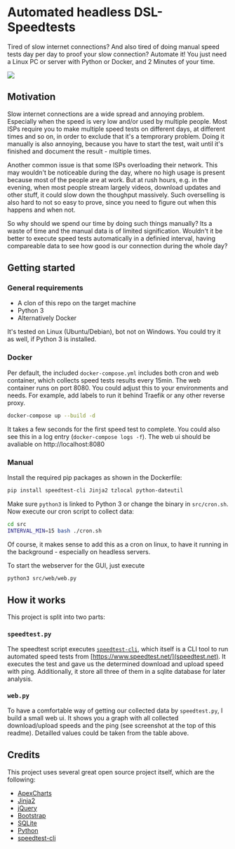 # Automated headless DSL-Speedtests
Tired of slow internet connections? And also tired of doing manual speed tests day per day to proof your slow connection? Automate it! You just need a Linux PC or server with Python or Docker, and 2 Minutes of your time. 

[![](https://u-img.net/img/6277Zo.png)](https://u-img.net/img/6277Zo.png)

## Motivation
Slow internet connections are a wide spread and annoying problem. Especially when the speed is very low and/or used by multiple people. Most ISPs require you to make multiple speed tests on different days, at different times and so on, in order to exclude that it's a temprorary problem. Doing it manually is also annoying, because you have to start the test, wait until it's finished and document the result - multiple times. 

Another common issue is that some ISPs overloading their network. This may wouldn't be noticeable during the day, where no high usage is present because most of the people are at work. But at rush hours, e.g. in the evening, when most people stream largely videos, download updates and other stuff, it could slow down the thoughput massively. Such overselling is also hard to not so easy to prove, since you need to figure out when this happens and when not.

So why should we spend our time by doing such things manually? Its a waste of time and the manual data is of limited signification. Wouldn't it be better to execute speed tests automatically in a definied interval, having compareable data to see how good is our connection during the whole day? 

## Getting started
### General requirements
- A clon of this repo on the target machine
- Python 3
- Alternatively Docker

It's tested on Linux (Ubuntu/Debian), bot not on Windows. You could try it as well, if Python 3 is installed. 

### Docker
Per default, the included `docker-compose.yml` includes both cron and web container, which collects speed tests results every 15min. The web container runs on port 8080. You could adjust this to your environments and needs. For example, add labels to run it behind Traefik or any other reverse proxy.

```bash
docker-compose up --build -d
```

It takes a few seconds for the first speed test to complete. You could also see this in a log entry (`docker-compose logs -f`). The web ui should be avaliable on http://localhost:8080

### Manual
Install the required pip packages as shown in the Dockerfile: 

```bash
pip install speedtest-cli Jinja2 tzlocal python-dateutil
```

Make sure `python3` is linked to Python 3 or change the binary in `src/cron.sh`. Now execute our cron script to collect data:

```bash
cd src
INTERVAL_MIN=15 bash ./cron.sh
```

Of course, it makes sense to add this as a cron on linux, to have it running in the background - especially on headless servers. 

To start the webserver for the GUI, just execute

```bash
python3 src/web/web.py
```

## How it works
This project is split into two parts: 

### `speedtest.py`
The speedtest script executes [`speedtest-cli`](https://github.com/sivel/speedtest-cli), which itself is a CLI tool to run automated speed tests from [https://www.speedtest.net/](speedtest.net). It executes the test and gave us the determined download and upload speed with ping. Additionally, it store all three of them in a sqlite database for later analysis.

### `web.py`
To have a comfortable way of getting our collected data by `speedtest.py`, I build a small web ui. It shows you a graph with all collected download/upload speeds and the ping (see screenshot at the top of this readme). Detailled values could be taken from the table above. 

## Credits
This project uses several great open source project itself, which are the following: 

- [ApexCharts](https://apexcharts.com/)
- [Jinja2](https://jinja.palletsprojects.com/)
- [jQuery](https://jquery.com/)
- [Bootstrap](https://getbootstrap.com/)
- [SQLite](https://sqlite.org/index.html)
- [Python](https://www.python.org/)
- [speedtest-cli](https://github.com/sivel/speedtest-cli)